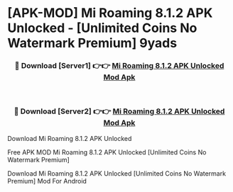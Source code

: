 # [APK-MOD] Mi Roaming 8.1.2 APK Unlocked - [Unlimited Coins No Watermark Premium] 9yads



<div align="center">
<h3>🔴 Download [Server1] 👉👉 <a href="https://momento.my/?title=Mi_Roaming_8.1.2_APK_Unlocked">Mi Roaming 8.1.2 APK Unlocked Mod Apk</a></h3><br>

<h3>🔴 Download [Server2] 👉👉 <a href="https://momento.my/?title=Mi_Roaming_8.1.2_APK_Unlocked">Mi Roaming 8.1.2 APK Unlocked Mod Apk</a></h3>
</div>



Download Mi Roaming 8.1.2 APK Unlocked 

Free APK MOD Mi Roaming 8.1.2 APK Unlocked [Unlimited Coins No Watermark Premium]

Download Mi Roaming 8.1.2 APK Unlocked [Unlimited Coins No Watermark Premium] Mod For Android
